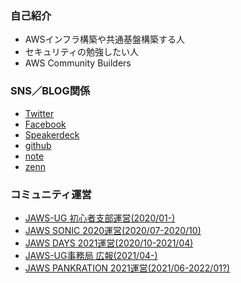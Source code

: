 ### 自己紹介
- AWSインフラ構築や共通基盤構築する人
- セキュリティの勉強したい人
- AWS Community Builders

### SNS／BLOG関係
- [Twitter](https://twitter.com/OutputSeq)
- [Facebook](https://www.facebook.com/shigeru.oda.9/)
- [Speakerdeck](https://speakerdeck.com/shigeruoda)
- [github](https://github.com/shigeru-oda/)
- [note](https://note.com/shigeru_oda)
- [zenn](https://zenn.dev/shigeru_oda/)


### コミュニティ運営
- [JAWS-UG 初心者支部運営(2020/01-)](https://jawsug-bgnr.connpass.com)
- [JAWS SONIC 2020運営(2020/07-2020/10)](https://jawssonic2020.jaws-ug.jp)
- [JAWS DAYS 2021運営(2020/10-2021/04)](https://jawsdays2021.jaws-ug.jp)
- [JAWS-UG事務局 広報(2021/04-)](https://jaws-ug.jp/)
- [JAWS PANKRATION 2021運営(2021/06-2022/01?)](https://jawspankration2021.jaws-ug.jp/)

<!--
**shigeru-oda/shigeru-oda** is a ✨ _special_ ✨ repository because its `README.md` (this file) appears on your GitHub profile.

Here are some ideas to get you started:

- 🔭 I’m currently working on ...
- 🌱 I’m currently learning ...
- 👯 I’m looking to collaborate on ...
- 🤔 I’m looking for help with ...
- 💬 Ask me about ...
- 📫 How to reach me: ...
- 😄 Pronouns: ...
- ⚡ Fun fact: ...
-->
